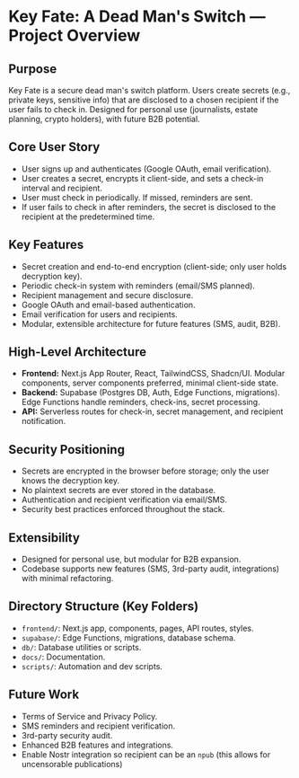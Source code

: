 # Key Fate: A Dead Man's Switch — Project Overview

## Purpose

Key Fate is a secure dead man's switch platform. Users create secrets (e.g., private keys, sensitive info) that are disclosed to a chosen recipient if the user fails to check in. Designed for personal use (journalists, estate planning, crypto holders), with future B2B potential.

## Core User Story

- User signs up and authenticates (Google OAuth, email verification).
- User creates a secret, encrypts it client-side, and sets a check-in interval and recipient.
- User must check in periodically. If missed, reminders are sent.
- If user fails to check in after reminders, the secret is disclosed to the recipient at the predetermined time.

## Key Features

- Secret creation and end-to-end encryption (client-side; only user holds decryption key).
- Periodic check-in system with reminders (email/SMS planned).
- Recipient management and secure disclosure.
- Google OAuth and email-based authentication.
- Email verification for users and recipients.
- Modular, extensible architecture for future features (SMS, audit, B2B).

## High-Level Architecture

- **Frontend:** Next.js App Router, React, TailwindCSS, Shadcn/UI. Modular components, server components preferred, minimal client-side state.
- **Backend:** Supabase (Postgres DB, Auth, Edge Functions, migrations). Edge Functions handle reminders, check-ins, secret processing.
- **API:** Serverless routes for check-in, secret management, and recipient notification.

## Security Positioning

- Secrets are encrypted in the browser before storage; only the user knows the decryption key.
- No plaintext secrets are ever stored in the database.
- Authentication and recipient verification via email/SMS.
- Security best practices enforced throughout the stack.

## Extensibility

- Designed for personal use, but modular for B2B expansion.
- Codebase supports new features (SMS, 3rd-party audit, integrations) with minimal refactoring.

## Directory Structure (Key Folders)

- `frontend/`: Next.js app, components, pages, API routes, styles.
- `supabase/`: Edge Functions, migrations, database schema.
- `db/`: Database utilities or scripts.
- `docs/`: Documentation.
- `scripts/`: Automation and dev scripts.

## Future Work

- Terms of Service and Privacy Policy.
- SMS reminders and recipient verification.
- 3rd-party security audit.
- Enhanced B2B features and integrations.
- Enable Nostr integration so recipient can be an `npub` (this allows for uncensorable publications)
